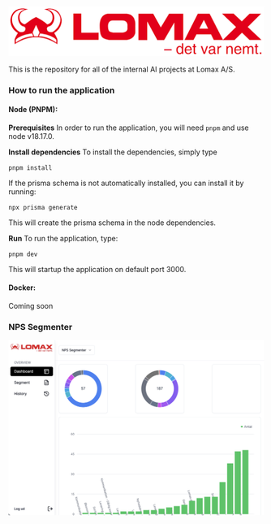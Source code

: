 ![Lomax AI](./public/assets/lomax.png)

This is the repository for all of the internal AI projects at Lomax A/S.

### How to run the application

#### Node (PNPM): 
**Prerequisites**
In order to run the application, you will need `pnpm` and use node v18.17.0.

**Install dependencies**
To install the dependencies, simply type
```shell
pnpm install
```

If the prisma schema is not automatically installed, you can install it by running:
```shell
npx prisma generate
```
This will create the prisma schema in the node dependencies.

**Run**
To run the application, type:
```shell
pnpm dev
```
This will startup the application on default port 3000.


#### Docker:
Coming soon

### NPS Segmenter
![nps-segmenter image](./public/assets/readme/nps-segmenter.png)